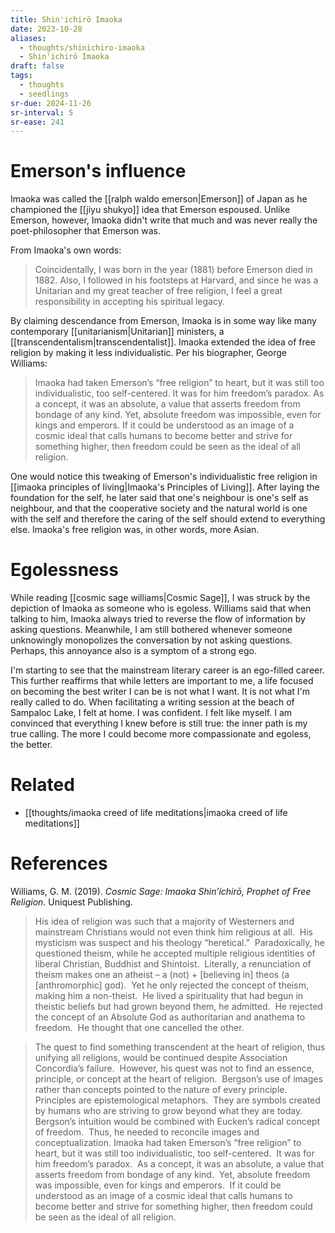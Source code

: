 ```yaml
---
title: Shin'ichirō Imaoka
date: 2023-10-28
aliases:
  - thoughts/shinichiro-imaoka
  - Shin'ichirō Imaoka
draft: false
tags:
  - thoughts
  - seedlings
sr-due: 2024-11-26
sr-interval: 5
sr-ease: 241
---
```

# Emerson's influence

Imaoka was called the [[ralph waldo emerson|Emerson]] of Japan as he championed the [[jiyu shukyo]] idea that Emerson espoused. Unlike Emerson, however, Imaoka didn't write that much and was never really the poet-philosopher that Emerson was.

From Imaoka's own words:

>Coincidentally, I was born in the year (1881) before Emerson died in 1882. Also, I followed in his footsteps at Harvard, and since he was a Unitarian and my great teacher of free religion, I feel a great responsibility in accepting his spiritual legacy.

By claiming descendance from Emerson, Imaoka is in some way like many contemporary [[unitarianism|Unitarian]] ministers, a  [[transcendentalism|transcendentalist]]. Imaoka extended the idea of free religion by making it less individualistic. Per his biographer, George Williams:

>Imaoka had taken Emerson’s “free religion” to heart, but it was still too individualistic, too self-centered. It was for him freedom’s paradox. As a concept, it was an absolute, a value that asserts freedom from bondage of any kind. Yet, absolute freedom was impossible, even for kings and emperors. If it could be understood as an image of a cosmic ideal that calls humans to become better and strive for something higher, then freedom could be seen as the ideal of all religion.

One would notice this tweaking of Emerson's individualistic free religion in [[imaoka principles of living|Imaoka's Principles of Living]]. After laying the foundation for the self, he later said that one's neighbour is one's self as neighbour, and that the cooperative society and the natural world is one with the self and therefore the caring of the self should extend to everything else. Imaoka's free religion was, in other words, more Asian.

# Egolessness

While reading [[cosmic sage williams|Cosmic Sage]], I was struck by the depiction of Imaoka as someone who is egoless. Williams said that when talking to him, Imaoka always tried to reverse the flow of information by asking questions. Meanwhile, I am still bothered whenever someone unknowingly monopolizes the conversation by not asking questions. Perhaps, this annoyance also is a symptom of a strong ego.

I'm starting to see that the mainstream literary career is an ego-filled career. This further reaffirms that while letters are important to me, a life focused on becoming the best writer I can be is not what I want. It is not what I'm really called to do. When facilitating a writing session at the beach of Sampaloc Lake, I felt at home. I was confident. I felt like myself. I am convinced that everything I knew before is still true: the inner path is my true calling. The more I could become more compassionate and egoless, the better.

# Related

- [[thoughts/imaoka creed of life meditations|imaoka creed of life meditations]]

# References

Williams, G. M. (2019). _Cosmic Sage: Imaoka Shin’ichirō, Prophet of Free Religion_. Uniquest Publishing.

>His idea of religion was such that a majority of Westerners and mainstream Christians would not even think him religious at all.  His mysticism was suspect and his theology “heretical.”  Paradoxically, he questioned theism, while he accepted multiple religious identities of liberal Christian, Buddhist and Shintoist.  Literally, a renunciation of theism makes one an atheist – a (not) + [believing in] theos (a [anthromorphic] god).  Yet he only rejected the concept of theism, making him a non-theist.  He lived a spirituality that had begun in theistic beliefs but had grown beyond them, he admitted.  He rejected the concept of an Absolute God as authoritarian and anathema to freedom.  He thought that one cancelled the other.

>The quest to find something transcendent at the heart of religion, thus unifying all religions, would be continued despite Association Concordia’s failure.  However, his quest was not to find an essence, principle, or concept at the heart of religion.  Bergson’s use of images rather than concepts pointed to the nature of every principle.  Principles are epistemological metaphors.  They are symbols created by humans who are striving to grow beyond what they are today. Bergson’s intuition would be combined with Eucken’s radical concept of freedom.  Thus, he needed to reconcile images and conceptualization. Imaoka had taken Emerson’s “free religion” to heart, but it was still too individualistic, too self-centered.  It was for him freedom’s paradox.  As a concept, it was an absolute, a value that asserts freedom from bondage of any kind.  Yet, absolute freedom was impossible, even for kings and emperors.  If it could be understood as an image of a cosmic ideal that calls humans to become better and strive for something higher, then freedom could be seen as the ideal of all religion.